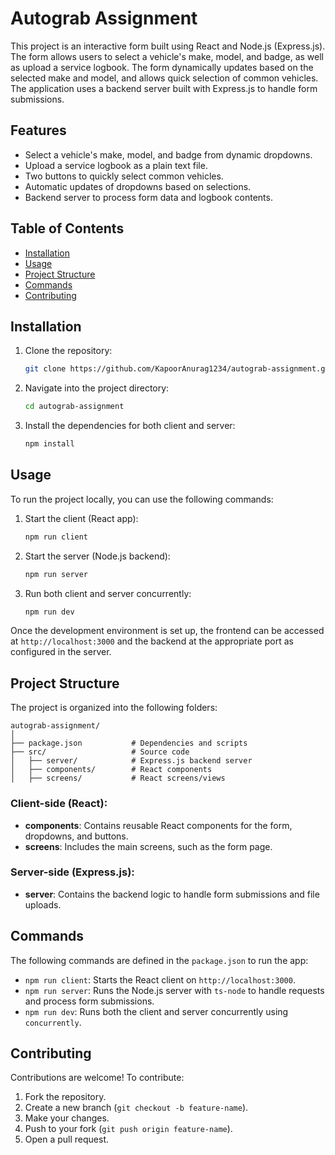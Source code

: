 # Autograb Assignment

This project is an interactive form built using React and Node.js (Express.js). The form allows users to select a vehicle's make, model, and badge, as well as upload a service logbook. The form dynamically updates based on the selected make and model, and allows quick selection of common vehicles. The application uses a backend server built with Express.js to handle form submissions.

## Features

- Select a vehicle's make, model, and badge from dynamic dropdowns.
- Upload a service logbook as a plain text file.
- Two buttons to quickly select common vehicles.
- Automatic updates of dropdowns based on selections.
- Backend server to process form data and logbook contents.

## Table of Contents

- [Installation](#installation)
- [Usage](#usage)
- [Project Structure](#project-structure)
- [Commands](#commands)
- [Contributing](#contributing)

## Installation

1. Clone the repository:

   ```bash
   git clone https://github.com/KapoorAnurag1234/autograb-assignment.git
   ```

2. Navigate into the project directory:

   ```bash
   cd autograb-assignment
   ```

3. Install the dependencies for both client and server:
   ```bash
   npm install
   ```

## Usage

To run the project locally, you can use the following commands:

1. Start the client (React app):

   ```bash
   npm run client
   ```

2. Start the server (Node.js backend):

   ```bash
   npm run server
   ```

3. Run both client and server concurrently:
   ```bash
   npm run dev
   ```

Once the development environment is set up, the frontend can be accessed at `http://localhost:3000` and the backend at the appropriate port as configured in the server.

## Project Structure

The project is organized into the following folders:

```
autograb-assignment/
│
├── package.json           # Dependencies and scripts
├── src/                   # Source code
│   ├── server/            # Express.js backend server
│   ├── components/        # React components
│   ├── screens/           # React screens/views
```

### Client-side (React):

- **components**: Contains reusable React components for the form, dropdowns, and buttons.
- **screens**: Includes the main screens, such as the form page.

### Server-side (Express.js):

- **server**: Contains the backend logic to handle form submissions and file uploads.

## Commands

The following commands are defined in the `package.json` to run the app:

- `npm run client`: Starts the React client on `http://localhost:3000`.
- `npm run server`: Runs the Node.js server with `ts-node` to handle requests and process form submissions.
- `npm run dev`: Runs both the client and server concurrently using `concurrently`.

## Contributing

Contributions are welcome! To contribute:

1. Fork the repository.
2. Create a new branch (`git checkout -b feature-name`).
3. Make your changes.
4. Push to your fork (`git push origin feature-name`).
5. Open a pull request.
